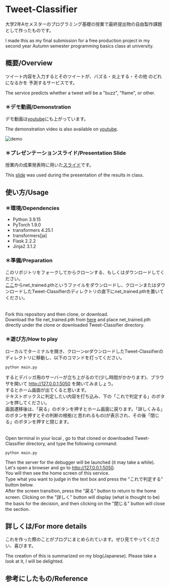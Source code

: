 # Tweet-Classifier


大学2年Aセメスターのプログラミング基礎の授業で最終提出物の自由製作課題として作ったものです。

I made this as my final submission for a free production project in my second year Autumn semester programming basics class at university.

## 概要/Overview
ツイート内容を入力するとそのツイートが、バズる・炎上する・その他 のどれになるかを
予測するサービスです。

The service predicts whether a tweet will be a "buzz", "flame", or other.

### ＊デモ動画/Demonstration

デモ動画は[youtube](https://www.youtube.com/watch?v=NEOWWGJ4TqY)にも上がっています。

The demonstration video is also available on [youtube](https://www.youtube.com/watch?v=NEOWWGJ4TqY).


![demo](figures/Original-Service_-Tweet-Classifier.gif)


### ＊プレゼンテーションスライド/Presentation Slide

授業内の成果発表時に用いた[スライド](figures/TwitterClassifier_for_upload.pptx)です。

This [slide](figures/TwitterClassifier_for_upload.pptx) was used during the presentation of the results in class.



## 使い方/Usage
### ＊環境/Dependencies

* Python 3.9.15
* PyTorch 1.9.0
* transformers 4.25.1
* transformers[ja]
* Flask 2.2.2
* Jinja2 3.1.2

### ＊準備/Preparation

このリポジトリをフォークしてからクローンする、もしくはダウンロードしてください。<br>
[ここ](https://drive.google.com/file/d/1nm0raCFzuMWgd8uxV8EJWI0RqzVk2Ui6/view?usp=share_link)からnet_trained.pthというファイルをダウンロードし、クローンまたはダウンロードしたTweet-Classifierのディレクトリの直下にnet_trained.pthを置いてください。<br>
<br>
<br>
Fork this repository and then clone, or download.<br>
Download the file net_trained.pth from [here](https://drive.google.com/file/d/1nm0raCFzuMWgd8uxV8EJWI0RqzVk2Ui6/view?usp=share_link) and place net_trained.pth directly under the clone or downloaded Tweet-Classifier directory.


### ＊遊び方/How to play
ローカルでターミナルを開き、クローンorダウンロードしたTweet-Classifierのディレクトリに移動し、以下のコマンドを打ってください。
```
python main.py
```
するとデバッガ用のサーバーが立ち上がるので(少し時間がかかります)、ブラウザを開いて http://127.0.0.1:5050 を開いてみましょう。<br>
するとホーム画面が出てくると思います。<br>
テキストボックスに判定したい内容を打ち込み、下の「これで判定する」のボタンを押してください。<br>
画面遷移後は、「戻る」のボタンを押すとホーム画面に戻ります。「詳しくみる」のボタンを押すとその判断の根拠(と思われるもの)が表示され、その後「閉じる」のボタンを押すと閉じます。<br>
<br>
<br>
Open terminal in your local , go to that cloned or downloaded Tweet-Classifier directory, and type the following command: 
```
python main.py
```
Then the server for the debugger will be launched (it may take a while). Let's open a browser and go to http://127.0.0.1:5050. <br>
You will then see the home screen of this service.<br>
Type what you want to judge in the text box and press the "これで判定する" button below.<br>
After the screen transition, press the "戻る" button to return to the home screen. Clicking on the "詳しく" button will display (what is thought to be) the basis for the decision, and then clicking on the "閉じる" button will close the section.<br>


## 詳しくは/For more details

これを作った際のことがブログにまとめられています。ぜひ見てやってください、喜びます。

The creation of this is summarized on my blog(Japanese). Please take a look at it, I will be delighted.

## 参考にしたもの/Reference














